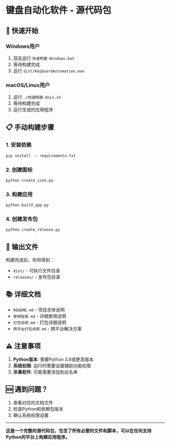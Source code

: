 # 键盘自动化软件 - 源代码包

## 🚀 快速开始

### Windows用户
1. 双击运行 `快速构建-Windows.bat`
2. 等待构建完成
3. 运行 `dist/KeyboardAutomation.exe`

### macOS/Linux用户
1. 运行 `./快速构建-Unix.sh`
2. 等待构建完成
3. 运行生成的应用程序

## 📋 手动构建步骤

### 1. 安装依赖
```bash
pip install -r requirements.txt
```

### 2. 创建图标
```bash
python create_icon.py
```

### 3. 构建应用
```bash
python build_app.py
```

### 4. 创建发布包
```bash
python create_release.py
```

## 🎯 输出文件

构建完成后，你将得到：
- `dist/` - 可执行文件目录
- `releases/` - 发布包目录

## 📚 详细文档

- `README.md` - 项目总体说明
- `使用指南.md` - 详细使用说明
- `打包说明.md` - 打包详细说明
- `跨平台打包说明.md` - 跨平台解决方案

## ⚠️ 注意事项

1. **Python版本**: 需要Python 3.8或更高版本
2. **系统权限**: 运行时需要设置辅助功能权限
3. **杀毒软件**: 可能需要添加到白名单

## 🆘 遇到问题？

1. 查看对应的文档文件
2. 检查Python和依赖包版本
3. 确认系统权限设置

---

**这是一个完整的源代码包，包含了所有必要的文件和脚本，可以在任何支持Python的平台上构建应用程序。**
